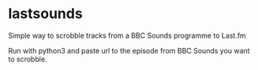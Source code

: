 # lastsounds
Simple way to scrobble tracks from a BBC Sounds programme to Last.fm

Run with python3 and paste url to the episode from BBC Sounds you want to scrobble.
